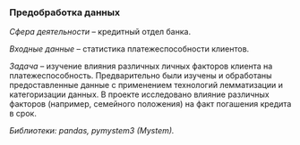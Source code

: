 ### Предобработка данных ###
*Сфера деятельности* – кредитный отдел банка.

*Входные данные* – статистика платежеспособности клиентов.

*Задача* – изучение влияния различных личных факторов клиента на платежеспособность.
Предварительно были изучены и обработаны предоставленные данные с применением технологий лемматизации и категоризации данных. 
В проекте исследовано влияние различных факторов (например, семейного положения) на факт погашения кредита в срок. 

*Библиотеки: pandas, pymystem3 (Mystem).*
